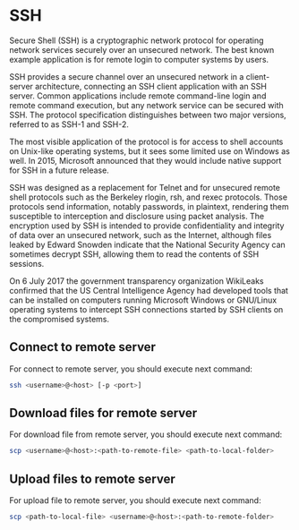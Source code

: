 # SSH

Secure Shell (SSH) is a cryptographic network protocol for operating network services securely over an unsecured network. The best known example application is for remote login to computer systems by users.

SSH provides a secure channel over an unsecured network in a client-server architecture, connecting an SSH client application with an SSH server. Common applications include remote command-line login and remote command execution, but any network service can be secured with SSH. The protocol specification distinguishes between two major versions, referred to as SSH-1 and SSH-2.

The most visible application of the protocol is for access to shell accounts on Unix-like operating systems, but it sees some limited use on Windows as well. In 2015, Microsoft announced that they would include native support for SSH in a future release.

SSH was designed as a replacement for Telnet and for unsecured remote shell protocols such as the Berkeley rlogin, rsh, and rexec protocols. Those protocols send information, notably passwords, in plaintext, rendering them susceptible to interception and disclosure using packet analysis. The encryption used by SSH is intended to provide confidentiality and integrity of data over an unsecured network, such as the Internet, although files leaked by Edward Snowden indicate that the National Security Agency can sometimes decrypt SSH, allowing them to read the contents of SSH sessions.

On 6 July 2017 the government transparency organization WikiLeaks confirmed that the US Central Intelligence Agency had developed tools that can be installed on computers running Microsoft Windows or GNU/Linux operating systems to intercept SSH connections started by SSH clients on the compromised systems.

## Connect to remote server

For connect to remote server, you should execute next command:

```bash
ssh <username>@<host> [-p <port>]
```

## Download files for remote server

For download file from remote server, you should execute next command:

```bash
scp <username>@<host>:<path-to-remote-file> <path-to-local-folder>
```

## Upload files to remote server

For upload file to remote server, you should execute next command:

```bash
scp <path-to-local-file> <username>@<host>:<path-to-remote-folder>
```
